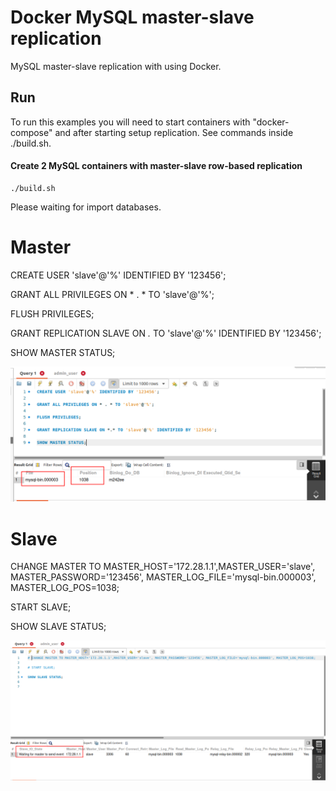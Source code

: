 Docker MySQL master-slave replication 
========================

MySQL master-slave replication with using Docker. 

## Run

To run this examples you will need to start containers with "docker-compose" 
and after starting setup replication. See commands inside ./build.sh. 

#### Create 2 MySQL containers with master-slave row-based replication 

```
./build.sh
```

Please waiting for import databases.

# Master

CREATE USER 'slave'@'%' IDENTIFIED BY '123456';

GRANT ALL PRIVILEGES ON * . * TO 'slave'@'%';

FLUSH PRIVILEGES;

GRANT REPLICATION SLAVE ON *.* TO 'slave'@'%' IDENTIFIED BY '123456';

SHOW MASTER STATUS;

![master status](./img/master-status.png)

# Slave

CHANGE MASTER TO MASTER_HOST='172.28.1.1',MASTER_USER='slave', MASTER_PASSWORD='123456', MASTER_LOG_FILE='mysql-bin.000003', MASTER_LOG_POS=1038;

START SLAVE;

SHOW SLAVE STATUS;

![slave status](./img/slave-status.png)